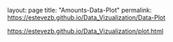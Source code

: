 layout: page
title: "Amounts-Data-Plot"
permalink: https://estevezb.github.io/Data_Vizualization/Data-Plot

 https://estevezb.github.io/Data_Vizualization/plot.html
